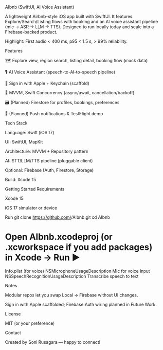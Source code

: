 AIbnb (SwiftUI, AI Voice Assistant)

A lightweight Airbnb-style iOS app built with SwiftUI. It features Explore/Search/Listing flows with booking and an AI voice assistant pipeline (mic → ASR → LLM → TTS). Designed to run locally today and scale into a Firebase-backed product.

Highlight: First audio < 400 ms, p95 < 1.5 s, > 99% reliability.

Features

🗺️ Explore view, region search, listing detail, booking flow (mock data)

🎙️ AI Voice Assistant (speech-to-AI-to-speech pipeline)

🔐 Sign in with Apple + Keychain (scaffold)

🧩 MVVM, Swift Concurrency (async/await, cancellation/backoff)

🗃️ (Planned) Firestore for profiles, bookings, preferences

🔔 (Planned) Push notifications & TestFlight demo

Tech Stack

Language: Swift (iOS 17)

UI: SwiftUI, MapKit

Architecture: MVVM + Repository pattern

AI: STT/LLM/TTS pipeline (pluggable client)

Optional: Firebase (Auth, Firestore, Storage)

Build: Xcode 15

Getting Started
Requirements

Xcode 15

iOS 17 simulator or device

Run
git clone https://github.com/<your-username>/AIbnb.git
cd AIbnb
# Open AIbnb.xcodeproj (or .xcworkspace if you add packages) in Xcode → Run ▶

Info.plist (for voice)
<key>NSMicrophoneUsageDescription</key>
<string>Mic for voice input</string>
<key>NSSpeechRecognitionUsageDescription</key>
<string>Transcribe speech to text</string>

Notes

Modular repos let you swap Local → Firebase without UI changes.

Sign in with Apple scaffolded; Firebase Auth wiring planned in Future Work.

License

MIT (or your preference)

Contact

Created by Soni Rusagara — happy to connect!
